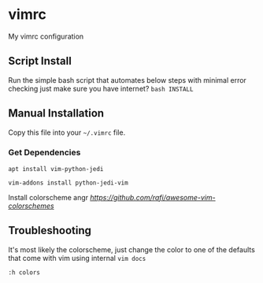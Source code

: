 # vimrc
My vimrc configuration

## Script Install

Run the simple bash script that automates below steps with minimal error checking
just make sure you have internet?
`bash INSTALL`
## Manual Installation
Copy this file into your `~/.vimrc` file.

### Get Dependencies
`apt install vim-python-jedi`

`vim-addons install python-jedi-vim`

Install colorscheme angr
*https://github.com/rafi/awesome-vim-colorschemes*

## Troubleshooting
It's most likely the colorscheme, just change the color to one of the defaults that come with vim using internal `vim docs`

`:h colors`
